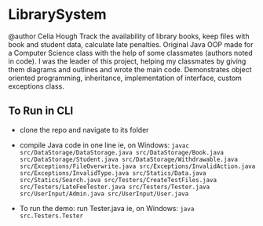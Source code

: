 # LibrarySystem
@author Celia Hough
Track the availability of library books, keep files with book and student data, calculate late penalties. Original Java OOP made for a Computer Science class with the help of some classmates (authors noted in code). I was the leader of this project, helping my classmates by giving them diagrams and outlines and wrote the main code. Demonstrates object oriented programming, inheritance, implementation of interface, custom exceptions class.
## To Run in CLI
- clone the repo and navigate to its folder
- compile Java code in one line
    ie, on Windows:
  ```javac src/DataStorage/DataStorage.java src/DataStorage/Book.java src/DataStorage/Student.java src/DataStorage/Withdrawable.java src/Exceptions/FileOverwrite.java src/Exceptions/InvalidAction.java src/Exceptions/InvalidType.java src/Statics/Data.java src/Statics/Search.java src/Testers/CreateTestFiles.java src/Testers/LateFeeTester.java src/Testers/Tester.java src/UserInput/Admin.java src/UserInput/User.java```

- To run the demo: run Tester.java
  ie, on Windows:
  ```java src.Testers.Tester```
